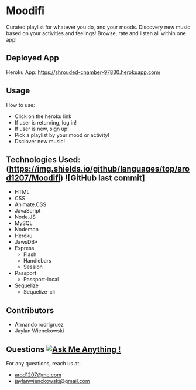 # Moodifi
Curated playlist for whatever you do, and your moods. Discovery new music based on your activities and feelings! Browse, rate and listen all within one app!

## Deployed App
Heroku App: https://shrouded-chamber-97830.herokuapp.com/

 ## Usage
 How to use:
  - Click on the heroku link
  - If user is returning, log in!
  - If user is new, sign up! 
  - Pick a playlist by your mood or activity!
  - Dsciover new music!
  
 ## Technologies Used: (https://img.shields.io/github/languages/top/arod1207/Moodifi) ![GitHub last commit]
- HTML
- CSS
- Animate.CSS
- JavaScript
- Node.JS
- MySQL
- Nodemon
- Heroku
- JawsDB*
- Express
	 - Flash
	 - Handlebars
	 - Session
- Passport
	 - Passport-local
- Sequelize
	 - Sequelize-cli
      
## Contributors
 - Armando rodrigruez
 - Jaylan Wienckowski
  
## Questions   [![Ask Me Anything !](https://img.shields.io/badge/Ask%20me-anything-1abc9c.svg)](https://GitHub.com/Naereen/ama)
  
  For any queations, reach us at:
  - arod1207@me.com
  - jaylanwienckowski@gmail.com
